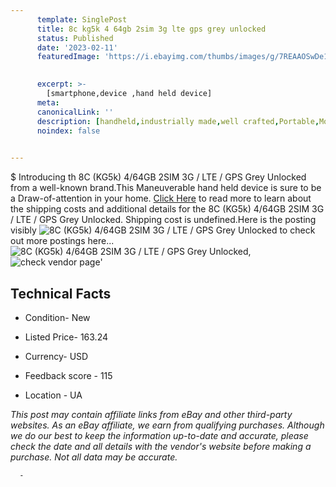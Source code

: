 ```yaml
---
      template: SinglePost
      title: 8c kg5k 4 64gb 2sim 3g lte gps grey unlocked
      status: Published
      date: '2023-02-11'
      featuredImage: 'https://i.ebayimg.com/thumbs/images/g/7REAAOSwDe1jT-hd/s-l225.jpg'
       

      excerpt: >-
        [smartphone,device ,hand held device]
      meta:
      canonicalLink: ''
      description: [handheld,industrially made,well crafted,Portable,Mobile,Compact,Convenient,Lightweight,Maneuverable,Man-portable,Miniature,Carriable,Hand-held,Light,Holdable,Transportable,Mobile device,Pocket-sized,On-the-go,Wireless,Cordless,Compact size,Convenient size, smartphone,device ,hand held device]
      noindex: false
      

---
```

$
      Introducing th 8C (KG5k) 4/64GB 2SIM 3G / LTE / GPS Grey Unlocked from a well-known brand.This Maneuverable hand held device is sure to be a Draw-of-attention in your home. [Click Here](https://www.ebay.com/itm/285129306444?hash=item426307f14c%3Ag%3A7REAAOSwDe1jT-hd&mkevt=1&mkcid=1&mkrid=711-53200-19255-0&campid=%253CePNCampaignId%253E&customid=%253CreferenceId%253E&toolid=10049) to read more to learn about the shipping costs and additional details for the 8C (KG5k) 4/64GB 2SIM 3G / LTE / GPS Grey Unlocked. Shipping cost is undefined.Here is the posting visibly ![8C (KG5k) 4/64GB 2SIM 3G / LTE / GPS Grey Unlocked](https://i.ebayimg.com/thumbs/images/g/7REAAOSwDe1jT-hd/s-l225.jpg) to check out more postings here... ![8C (KG5k) 4/64GB 2SIM 3G / LTE / GPS Grey Unlocked](https://i.ebayimg.com/images/g/7REAAOSwDe1jT-hd/s-l640.jpg), ![check vendor page](https://origin-galleryplus.ebayimg.com/ws/web/285129306444_2_0_1/225x225.jpg,https://origin-galleryplus.ebayimg.com/ws/web/285129306444_3_0_1/225x225.jpg)'

      

 ## Technical Facts 



     
      

 - Condition- New 


      

 - Listed Price- 163.24 


      

 - Currency- USD 


      

 - Feedback score - 115 


      

 - Location - UA 


      
      

 *_This post may contain affiliate links from eBay and other third-party websites. As an eBay affiliate, we earn from qualifying purchases. Although we do our best to keep the information up-to-date and accurate, please check the date and all details with the vendor's website before making a purchase. Not all data may be accurate._*




      -
